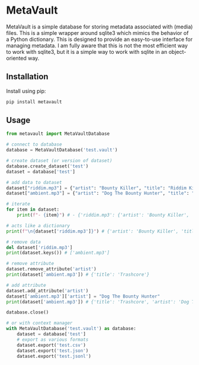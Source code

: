 # MetaVault

MetaVault is a simple database for storing metadata associated with (media) files. This is a simple wrapper around sqlite3 which mimics the behavior of a Python dictionary. This is designed to provide an easy-to-use interface for managing metadata.
I am fully aware that this is not the most efficient way to work with sqlite3, but it is a simple way to work with sqlite in an object-oriented way.

## Installation

Install using pip:

```bash
pip install metavault
```

## Usage

```python
from metavault import MetaVaultDatabase

# connect to database
database = MetaVaultDatabase('test.vault')

# create dataset (or version of dataset)
database.create_dataset('test')
dataset = database['test']

# add data to dataset
dataset["riddim.mp3"] = {"artist": "Bounty Killer", "title": "Riddim Killa"}
dataset["ambient.mp3"] = {"artist": "Dog The Bounty Hunter", "title": "Trashcore"}

# iterate
for item in dataset:
    print(f"- {item}") # - {'riddim.mp3': {'artist': 'Bounty Killer', 'title': 'Riddim Killa'}}

# acts like a dictionary
print(f"\n{dataset['riddim.mp3']}") # {'artist': 'Bounty Killer', 'title': 'Riddim Killa'}

# remove data
del dataset['riddim.mp3']
print(dataset.keys()) # ['ambient.mp3']

# remove attribute
dataset.remove_attribute('artist')
print(dataset['ambient.mp3']) # {'title': 'Trashcore'}

# add attribute
dataset.add_attribute('artist')
dataset['ambient.mp3']['artist'] = "Dog The Bounty Hunter"
print(dataset['ambient.mp3']) # {'title': 'Trashcore', 'artist': 'Dog The Bounty Hunter'}

database.close()

# or with context manager
with MetaVaultDatabase('test.vault') as database:
    dataset = database['test']
    # export as various formats
    dataset.export('test.csv')
    dataset.export('test.json')
    dataset.export('test.jsonl')
```
